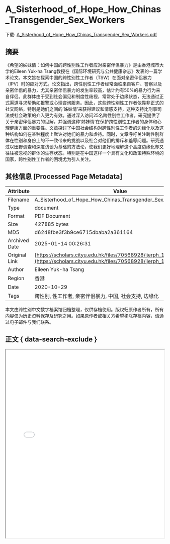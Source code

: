 # A_Sisterhood_of_Hope_How_Chinas_Transgender_Sex_Workers

<!-- tcd_download_link -->
下载: [A_Sisterhood_of_Hope_How_Chinas_Transgender_Sex_Workers.pdf](A_Sisterhood_of_Hope_How_Chinas_Transgender_Sex_Workers.pdf)
<!-- tcd_download_link_end -->

## 摘要

<!-- tcd_abstract -->
《希望的姊妹情：如何中国的跨性别性工作者应对亲密伴侣暴力》是由香港城市大学的Eileen Yuk-ha Tsang教授在《国际环境研究与公共健康杂志》发表的一篇学术论文。本文旨在探索中国的跨性别性工作者（TSW）在面对亲密伴侣暴力（IPV）时的应对方式。论文指出，跨性别性工作者经常面临来自客户、警察以及亲密伴侣的暴力，尤其亲密伴侣暴力的发生率较高，估计约有50%的暴力行为来自伴侣。此群体由于受到社会偏见和制度性歧视，常常处于边缘状态，无法通过正式渠道寻求帮助如报警或心理咨询服务。因此，这些跨性别性工作者依靠非正式的社交网络，特别是她们之间的‘姊妹情’来获得建议和情感支持，这种支持比刑事司法或社会政策的介入更为有效。通过深入访问25名跨性别性工作者，研究提供了关于亲密伴侣暴力的见解，并强调这种‘姊妹情’在保护跨性别性工作者的身体和心理健康方面的重要性。文章探讨了中国社会结构对跨性别性工作者的边缘化以及这种结构如何在某种程度上默许对她们的暴力和虐待。同时，文章呼吁关注跨性别群体在性别和身份上的不一致带来的挑战以及社会对他们的排斥和羞辱问题。研究通过以田野调查和深度访谈为基础的方法论，使我们更好地理解这个高度边缘化却又往往被忽视的群体的生存状态。特别是在中国这样一个具有文化和政策特殊环境的国家，跨性别性工作者的困境尤为引人关注。

<!-- tcd_abstract_end -->

## 其他信息 [Processed Page Metadata]

| Attribute       | Value                                  |
|-----------------|----------------------------------------|
| Filename        | A_Sisterhood_of_Hope_How_Chinas_Transgender_Sex_Workers.pdf                             |
| Type            | document                                 |
| Format          | PDF Document                               |
| Size            | 427885 bytes                           |
| MD5             | d6248fbe3f3b9ce6715dbaba2a361164                                  |
| Archived Date   | 2025-01-14 00:26:31                             |
| Original Link   | [https://scholars.cityu.edu.hk/files/70568928/ijerph_17_07959_v3.pdf](https://scholars.cityu.edu.hk/files/70568928/ijerph_17_07959_v3.pdf)                         |
| Author          | Eileen Yuk-ha Tsang                               |
| Region          | 香港                               |
| Date            | 2020-10-29                                 |
| Tags            | 跨性别, 性工作者, 亲密伴侣暴力, 中国, 社会支持, 边缘化                                 |

本文由跨性别中文数字档案馆归档整理，仅供存档使用。版权归原作者所有，所有内容仅为历史资料保存及研究之用。如果原作者或相关方希望移除存档内容，请通过电子邮件与我们联系。

## 正文 { data-search-exclude }

<!-- tcd_main_text -->
<iframe src="../A_Sisterhood_of_Hope_How_Chinas_Transgender_Sex_Workers.pdf" width="100%" height="600px">
    <p>无法显示PDF，请下载查看。</p>
</iframe>
<!-- tcd_main_text_end -->


